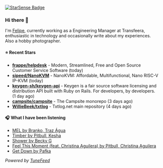 <a href="https://starsense.app/developer-types" target="_blank"><img src="https://starsense.app/api/badge/?user=valtlfelipe" alt="StarSense Badge"></a>

### Hi there 👋

I'm [Felipe](https://felipevm.com), currently working as a Engineering Manager at Transfeera, enthusiastic in technology and occasionally write about my experiences. Also a hobby photographer.

#### ⭐ Recent Stars
- **[frappe/helpdesk](https://github.com/frappe/helpdesk)** - Modern, Streamlined, Free and Open Source Customer Service Software (today)
- **[sipeed/NanoKVM](https://github.com/sipeed/NanoKVM)** - NanoKVM: Affordable, Multifunctional, Nano RISC-V IP-KVM (today)
- **[keygen-sh/keygen-api](https://github.com/keygen-sh/keygen-api)** - Keygen is a fair source software licensing and distribution API built with Ruby on Rails. For developers, by developers. (1 day ago)
- **[campsite/campsite](https://github.com/campsite/campsite)** - The Campsite monorepo (3 days ago)
- **[WillieBeek/txtlog](https://github.com/WillieBeek/txtlog)** - Txtlog.net main repository (4 days ago)

#### 🎧 What I have been listening
- [MEL by Branko, Traz Água](https://open.spotify.com/track/3TwlArpDKgcCjJfzIzuiUR)
- [Timber by Pitbull, Kesha](https://open.spotify.com/track/3cHyrEgdyYRjgJKSOiOtcS)
- [Shower by Becky G](https://open.spotify.com/track/3DmW6y7wTEYHJZlLo1r6XJ)
- [Feel This Moment (feat. Christina Aguilera) by Pitbull, Christina Aguilera](https://open.spotify.com/track/0Hf4aIJpsN4Os2f0y0VqWl)
- [Get Down by Pafka](https://open.spotify.com/track/15kngPpHArrpT8PSdKVSud)

_Powered by [TuneFeed](https://tunefeed.app?ref=github.com)_


